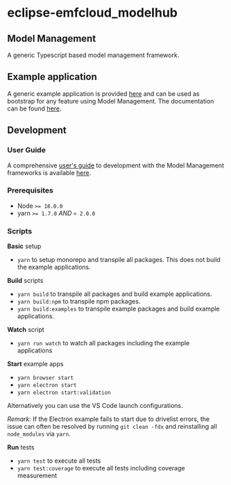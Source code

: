 # eclipse-emfcloud_modelhub

## Model Management

A generic Typescript based model management framework.

## Example application

A generic example application is provided [here](examples/theia) and can be used as bootstrap for any feature using Model Management.
The documentation can be found [here](examples/theia/README.md).

## Development

### User Guide

A comprehensive [user's guide][mmug] to development with the Model Management frameworks is available [here][mmug].

[mmug]: docs/guides/model-management-user-guide.md

### Prerequisites

-   Node `>= 18.0.0`
-   yarn `>= 1.7.0` _AND_ `< 2.0.0`

### Scripts

**Basic** setup

-   `yarn` to setup monorepo and transpile all packages. This does not build the example applications.

**Build** scripts

-   `yarn build` to transpile all packages and build example applications.
-   `yarn build:npm` to transpile npm packages.
-   `yarn build:examples` to transpile example packages and build example applications.

**Watch** script

-   `yarn run watch` to watch all packages including the example applications

**Start** example apps

-   `yarn browser start`
-   `yarn electron start`
-   `yarn electron start:validation`

Alternatively you can use the VS Code launch configurations.

_Remark:_ If the Electron example fails to start due to drivelist errors, the issue can often be resolved by running `git clean -fdx` and reinstalling all `node_modules` via `yarn`.

**Run** tests

-   `yarn test` to execute all tests
-   `yarn test:coverage` to execute all tests including coverage measurement
